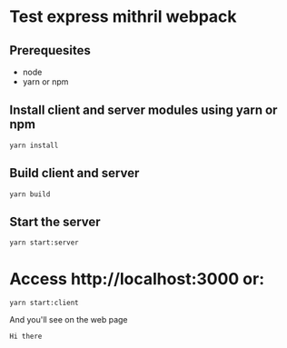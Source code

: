 # Test express mithril webpack

## Prerequesites
- node
- yarn or npm

## Install client and server modules using yarn or npm
```
yarn install
```

## Build client and server
```
yarn build
```

## Start the server
```
yarn start:server
```

# Access http://localhost:3000 or:
```
yarn start:client
```
And you'll see on the web page
```
Hi there
```

